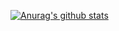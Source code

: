 

[![Anurag's github stats](https://github-readme-stats.vercel.app/api?username=kezyandrew)](https://github.com/anuraghazra/github-readme-stats)
